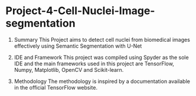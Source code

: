 # Project-4-Cell-Nuclei-Image-segmentation

1. Summary
This Project aims to detect cell nuclei from biomedical images effectively using Semantic Segmentation with U-Net

2. IDE and Framework
This project was compiled using Spyder as the sole IDE and the main frameworks used in this project are TensorFlow, Numpy, Matplotlib, OpenCV and Scikit-learn.

3. Methodology
The methodology is inspired by a documentation available in the official TensorFlow website.

